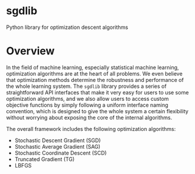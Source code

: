 # sgdlib
Python library for optimization descent algorithms

# Overview

In the field of machine learning, especially statistical machine learning, optimization algorithms are at the heart of all problems. We even believe that optimization methods determine the robustness and performance of the whole learning system. The `sgdlib` library provides a series of straightforward API interfaces that make it very easy for users to use some optimization algorithms, and we also allow users to access custom objective functions by simply following a uniform interface naming convention, which is designed to give the whole system a certain flexibility without worrying about exposing the core of the internal algorithms.


The overall framework includes the following optimization algorithms:

 - Stochastic Descent Gradient (SGD)
 - Stochastic Average Gradient (SAG)
 - Stochastic Coordinate Descent (SCD)
 - Truncated Gradient (TG)
 - LBFGS






